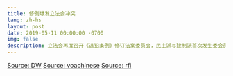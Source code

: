 ```yaml
---
title: 修例爆发立法会冲突
lang: zh-hs
layout: post
date: 2019-05-11 00:00:00 -0700
img: false
description: 立法会再度召开《逃犯条例》修订法案委员会，民主派与建制派首次发生委会员”闹双胞”的情况，民主派订于同一会议室比建制派提早半小时开会，结果双方争夺主席台爆发激烈肢体冲突，有民主派议员在冲突中从会议枱堕地昏迷，由救护员送院治理，亦有建制派议员受伤报警，要求警方调查。修例的法案委员改于2019年5月14日再度召开
---
```


[Source: DW](https://www.dw.com/zh/%E9%A6%99%E6%B8%AF%E9%80%83%E7%8A%AF%E6%9D%A1%E4%BE%8B%E5%BC%95%E7%AB%8B%E6%B3%95%E4%BC%9A%E5%86%B2%E7%AA%81-%E6%B0%91%E4%B8%BB%E5%BB%BA%E5%88%B6%E5%A4%A7%E6%89%93%E5%87%BA%E6%89%8B/a-48698851)
[Source: voachinese](https://www.voacantonese.com/a/p-it-hk-hk-legco-/4913402.html)
[Source: rfi](http://cn.rfi.fr/%E6%94%BF%E6%B2%BB/20190511-%E7%AB%8B%E6%B3%95%E4%BC%9A%E5%8F%8C%E8%83%9E%E4%BC%9A%E7%88%86%E5%8F%91%E8%82%A2%E4%BD%93%E5%86%B2%E7%AA%81%E6%B0%91%E4%B8%BB%E6%B4%BE%E8%8C%83%E5%9B%BD%E5%A8%81%E9%83%AD%E5%AE%B6%E9%BA%92%E5%8F%97%E4%BC%A4%E5%85%A5%E9%99%A2-0)